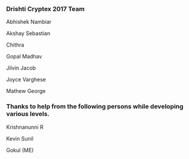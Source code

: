 ### Drishti Cryptex 2017 Team

Abhishek Nambiar

Akshay Sebastian

Chithra

Gopal Madhav

Jilvin Jacob

Joyce Varghese

Mathew George

### Thanks to help from the following persons while developing various levels.

Krishnanunni R

Kevin Sunil

Gokul (ME)
